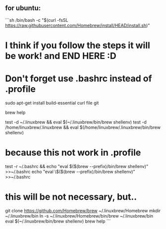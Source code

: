 ## for ubuntu:
´´´sh
/bin/bash -c "$(curl -fsSL https://raw.githubusercontent.com/Homebrew/install/HEAD/install.sh)"
# I think if you follow the steps it will be work! and END HERE :D
# Don't forget use .bashrc instead of .profile
sudo apt-get install build-essential curl file git

brew help

test -d ~/.linuxbrew && eval $(~/.linuxbrew/bin/brew shellenv)
test -d /home/linuxbrew/.linuxbrew && eval $(/home/linuxbrew/.linuxbrew/bin/brew shellenv)

# because this not work in .profile
test -r ~/.bashrc && echo "eval \$($(brew --prefix)/bin/brew shellenv)" >>~/.bashrc
echo "eval \$($(brew --prefix)/bin/brew shellenv)" >>~/.bashrc

# this will be not necessary, but..
git clone https://github.com/Homebrew/brew ~/.linuxbrew/Homebrew
mkdir ~/.linuxbrew/bin
ln -s ~/.linuxbrew/Homebrew/bin/brew ~/.linuxbrew/bin
eval $(~/.linuxbrew/bin/brew shellenv)
brew help
´´´
